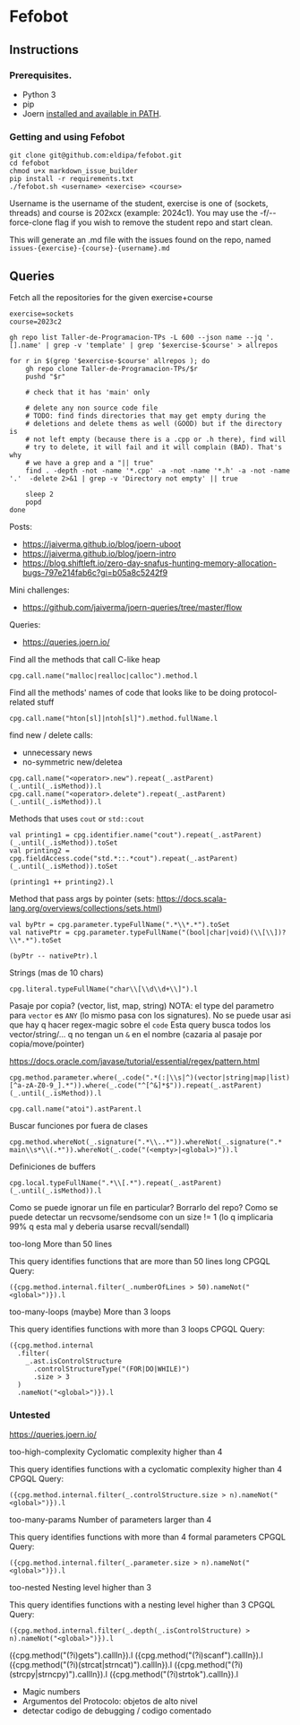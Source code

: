 # Fefobot
## Instructions

### Prerequisites.
- Python 3
- pip
- Joern [installed and available in PATH](https://docs.joern.io/installation/).

### Getting and using Fefobot
```shell
git clone git@github.com:eldipa/fefobot.git
cd fefobot
chmod u+x markdown_issue_builder
pip install -r requirements.txt
./fefobot.sh <username> <exercise> <course>
```

Username is the username of the student, exercise is one of (sockets, threads) and course
is 202xcx (example: 2024c1).
You may use the -f/--force-clone flag if you wish to remove the student repo and start clean.

This will generate an .md file with the issues found on the repo, named `issues-{exercise}-{course}-{username}.md`


## Queries

Fetch all the repositories for the given exercise+course

```shell
exercise=sockets
course=2023c2

gh repo list Taller-de-Programacion-TPs -L 600 --json name --jq '.[].name' | grep -v 'template' | grep '$exercise-$course' > allrepos

for r in $(grep '$exercise-$course' allrepos ); do
    gh repo clone Taller-de-Programacion-TPs/$r
    pushd "$r"

    # check that it has 'main' only

    # delete any non source code file
    # TODO: find finds directories that may get empty during the
    # deletions and delete thems as well (GOOD) but if the directory is
    # not left empty (because there is a .cpp or .h there), find will
    # try to delete, it will fail and it will complain (BAD). That's why
    # we have a grep and a "|| true"
    find . -depth -not -name '*.cpp' -a -not -name '*.h' -a -not -name '.'  -delete 2>&1 | grep -v 'Directory not empty' || true

    sleep 2
    popd
done
```


Posts:
 - https://jaiverma.github.io/blog/joern-uboot
 - https://jaiverma.github.io/blog/joern-intro
 - https://blog.shiftleft.io/zero-day-snafus-hunting-memory-allocation-bugs-797e214fab6c?gi=b05a8c5242f9

Mini challenges:
 - https://github.com/jaiverma/joern-queries/tree/master/flow

Queries:
 - https://queries.joern.io/



Find all the methods that call C-like heap
```
cpg.call.name("malloc|realloc|calloc").method.l
```

Find all the methods' names of code that looks like to be doing
protocol-related stuff
```
cpg.call.name("hton[sl]|ntoh[sl]").method.fullName.l
```

find new / delete calls:
 - unnecessary news
 - no-symmetric new/deletea

```
cpg.call.name("<operator>.new").repeat(_.astParent)(_.until(_.isMethod)).l
cpg.call.name("<operator>.delete").repeat(_.astParent)(_.until(_.isMethod)).l
```


Methods that uses `cout` or `std::cout`

```
val printing1 = cpg.identifier.name("cout").repeat(_.astParent)(_.until(_.isMethod)).toSet
val printing2 = cpg.fieldAccess.code("std.*::.*cout").repeat(_.astParent)(_.until(_.isMethod)).toSet

(printing1 ++ printing2).l
```


Method that pass args by pointer
(sets: https://docs.scala-lang.org/overviews/collections/sets.html)
```
val byPtr = cpg.parameter.typeFullName(".*\\*.*").toSet
val nativePtr = cpg.parameter.typeFullName("(bool|char|void)(\\[\\])?\\*.*").toSet

(byPtr -- nativePtr).l
```


Strings (mas de 10 chars)
```
cpg.literal.typeFullName("char\\[\\d\\d+\\]").l
```


Pasaje por copia? (vector, list, map, string)
NOTA: el type del parametro para `vector` es `ANY` (lo mismo pasa con
los signatures). No se puede usar asi
que hay q hacer regex-magic sobre el `code`
Esta query busca todos los vector/string/... q no tengan un `&` en el
nombre (cazaria al pasaje por copia/move/pointer)

https://docs.oracle.com/javase/tutorial/essential/regex/pattern.html
```
cpg.method.parameter.where(_.code(".*(:|\\s|^)(vector|string|map|list)[^a-zA-Z0-9_].*")).where(_.code("^[^&]*$")).repeat(_.astParent)(_.until(_.isMethod)).l
```


```
cpg.call.name("atoi").astParent.l
```


Buscar funciones por fuera de clases
```
cpg.method.whereNot(_.signature(".*\\..*")).whereNot(_.signature(".* main\\s*\\(.*")).whereNot(_.code("(<empty>|<global>)")).l
```

Definiciones de buffers

```
cpg.local.typeFullName(".*\\[.*").repeat(_.astParent)(_.until(_.isMethod)).l
```




Como se puede ignorar un file en particular? Borrarlo del repo?
Como se puede detectar un recvsome/sendsome con un size != 1 (lo q
implicaria 99% q esta mal y deberia usarse recvall/sendall)






too-long
More than 50 lines

This query identifies functions that are more than 50 lines long
CPGQL Query:

```
({cpg.method.internal.filter(_.numberOfLines > 50).nameNot("<global>")}).l
```

too-many-loops  (maybe)
More than 3 loops

This query identifies functions with more than 3 loops
CPGQL Query:

```
({cpg.method.internal
  .filter(
    _.ast.isControlStructure
      .controlStructureType("(FOR|DO|WHILE)")
      .size > 3
  )
  .nameNot("<global>")}).l
```

### Untested

https://queries.joern.io/

too-high-complexity
Cyclomatic complexity higher than 4

This query identifies functions with a cyclomatic complexity higher than 4
CPGQL Query:

```
({cpg.method.internal.filter(_.controlStructure.size > n).nameNot("<global>")}).l
```






too-many-params
Number of parameters larger than 4

This query identifies functions with more than 4 formal parameters
CPGQL Query:

```
({cpg.method.internal.filter(_.parameter.size > n).nameNot("<global>")}).l
```


too-nested
Nesting level higher than 3

This query identifies functions with a nesting level higher than 3
CPGQL Query:

```
({cpg.method.internal.filter(_.depth(_.isControlStructure) > n).nameNot("<global>")}).l
```


({cpg.method("(?i)gets").callIn}).l
({cpg.method("(?i)scanf").callIn}).l
({cpg.method("(?i)(strcat|strncat)").callIn}).l
({cpg.method("(?i)(strcpy|strncpy)").callIn}).l
({cpg.method("(?i)strtok").callIn}).l





- Magic numbers
 - Argumentos del Protocolo: objetos de alto nivel
 - detectar codigo de debugging / codigo comentado
